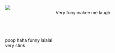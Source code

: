 <img src="https://img.shields.io/badge/i%20want-die-brightgreen" >
<header>Very funy makee me laugh</header>
<br>
poop haha funny lalalal
<br>
very stink
